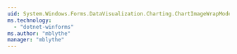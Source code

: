 ```yaml
---
uid: System.Windows.Forms.DataVisualization.Charting.ChartImageWrapMode
ms.technology: 
  - "dotnet-winforms"
ms.author: "mblythe"
manager: "mblythe"
---
```

